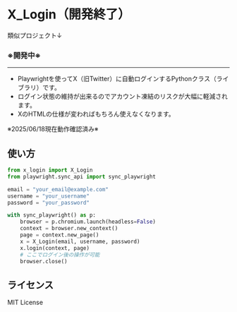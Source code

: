 # X_Login（開発終了）

類似プロジェクト↓
### ※開発中※
---

- Playwrightを使ってX（旧Twitter）に自動ログインするPythonクラス（ライブラリ）です。
- ログイン状態の維持が出来るのでアカウント凍結のリスクが大幅に軽減されます。
- XのHTMLの仕様が変わればもちろん使えなくなります。


※2025/06/18現在動作確認済み※


## 使い方
```python
from x_login import X_Login
from playwright.sync_api import sync_playwright

email = "your_email@example.com"
username = "your_username"
password = "your_password"

with sync_playwright() as p:
    browser = p.chromium.launch(headless=False)
    context = browser.new_context()
    page = context.new_page()
    x = X_Login(email, username, password)
    x.login(context, page)
    # ここでログイン後の操作が可能
    browser.close()
```

## ライセンス
MIT License
